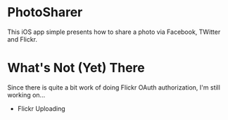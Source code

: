 # PhotoSharer
This iOS app simple presents how to share a photo via Facebook, TWitter and Flickr.

# What's Not (Yet) There
Since there is quite a bit work of doing Flickr OAuth authorization, I'm still working on...
* Flickr Uploading
